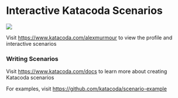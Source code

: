 # Interactive Katacoda Scenarios

[![](http://shields.katacoda.com/katacoda/alexmurmour/count.svg)](https://www.katacoda.com/alexmurmour "Get your profile on Katacoda.com")

Visit https://www.katacoda.com/alexmurmour to view the profile and interactive scenarios

### Writing Scenarios
Visit https://www.katacoda.com/docs to learn more about creating Katacoda scenarios

For examples, visit https://github.com/katacoda/scenario-example
